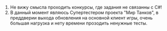 1. Не вижу смысла проходить конкурсы, где задания не связанны с C#!</br>
2. В данный момент являюсь Супертестером проекта "Мир Танков", в преддверии выхода обновления на основной клиент игры, очень большая нагрузка и нету времени прозодить ненужные тесты.</br>

